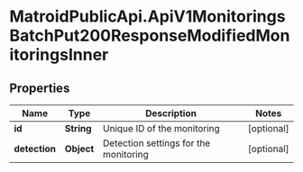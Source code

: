 # MatroidPublicApi.ApiV1MonitoringsBatchPut200ResponseModifiedMonitoringsInner

## Properties

Name | Type | Description | Notes
------------ | ------------- | ------------- | -------------
**id** | **String** | Unique ID of the monitoring | [optional] 
**detection** | **Object** | Detection settings for the monitoring | [optional] 


